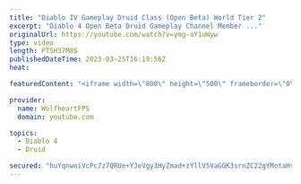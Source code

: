 ```yaml
---
title: "Diablo IV Gameplay Druid Class (Open Beta) World Tier 2"
excerpt: "Diablo 4 Open Beta Druid Gameplay Channel Member ..."
originalUrl: https://youtube.com/watch?v=ymg-aY1uWyw
type: video
length: PT5H37M8S
publishedDateTime: 2023-03-25T16:19:56Z
heat: 

featuredContent: "<iframe width=\"800\" height=\"500\" frameborder=\"0\" src=\"https://www.youtube.com/embed/ymg-aY1uWyw\" allow=\"accelerometer; autoplay; encrypted-media; gyroscope; picture-in-picture\" allowfullscreen></iframe>"

provider:
  name: WolfheartFPS
  domain: youtube.com

topics:
  - Diablo 4
  - Druid

secured: "huYqnwoiVcPc7z7QRUe+YJeVgy3HyZmad+zYllV5VaGGK3srnZC22gYMotaHvs83GXU/XOB5L9+usgKJ7nzwYXAmKcW5yjDjrd26n1yzWdtW7cm45kRY8jjtKytW9XBkKPmI6vunAEDh+FFvXCNoevxWSvN2Vq+oid6dQRXAFyOIVbny0Shb8mJgFyfzur+3+J4QtmvoKSj5JaJyVCfc/H1PGto8rvNNj/qCT7QnWi+/pd7O776SYvaMIahULEuylwgYdE0JDpC5qibfd9dywep3X8hmx8nGqH7mEEbt79uk368PHhvnBvDEB06IxP2gp/CTDfXjtTbFJaiQEdYvhhBbig+HYkNmZN788BqpQ4yuHaLtCobJoHH/c82fYNOYmQgjFkbP+Qm59AVSMJH9YV4ZUIhFMaj8Jfnnj7zp2Zs=;sPB5xMdEZJ4uYFmS231wrw=="
---
```


